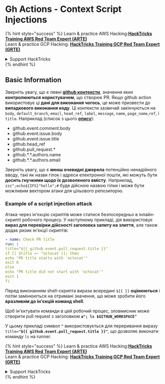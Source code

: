 # Gh Actions - Context Script Injections

{% hint style="success" %}
Learn & practice AWS Hacking:<img src="../../../.gitbook/assets/image (1).png" alt="" data-size="line">[**HackTricks Training AWS Red Team Expert (ARTE)**](https://training.hacktricks.xyz/courses/arte)<img src="../../../.gitbook/assets/image (1).png" alt="" data-size="line">\
Learn & practice GCP Hacking: <img src="../../../.gitbook/assets/image (2).png" alt="" data-size="line">[**HackTricks Training GCP Red Team Expert (GRTE)**<img src="../../../.gitbook/assets/image (2).png" alt="" data-size="line">](https://training.hacktricks.xyz/courses/grte)

<details>

<summary>Support HackTricks</summary>

* Check the [**subscription plans**](https://github.com/sponsors/carlospolop)!
* **Join the** 💬 [**Discord group**](https://discord.gg/hRep4RUj7f) or the [**telegram group**](https://t.me/peass) or **follow** us on **Twitter** 🐦 [**@hacktricks\_live**](https://twitter.com/hacktricks\_live)**.**
* **Share hacking tricks by submitting PRs to the** [**HackTricks**](https://github.com/carlospolop/hacktricks) and [**HackTricks Cloud**](https://github.com/carlospolop/hacktricks-cloud) github repos.

</details>
{% endhint %}

## Basic Information

Зверніть увагу, що є певні [**github контексти**](https://docs.github.com/en/actions/reference/context-and-expression-syntax-for-github-actions#github-context), значення яких **контролюються** **користувачем**, що створює PR. Якщо github action використовує ці **дані для виконання чогось**, це може призвести до **випадкового виконання коду**. Ці контексти зазвичай закінчуються на `body`, `default_branch`, `email`, `head_ref`, `label`, `message`, `name`, `page_name`,`ref`, і `title`. Наприклад (список з цього [**опису**](https://medium.com/tinder/exploiting-github-actions-on-open-source-projects-5d93936d189f)):

* github.event.comment.body
* github.event.issue.body
* github.event.issue.title
* github.head\_ref
* github.pull\_request.\*
* github.\*.\*.authors.name
* github.\*.\*.authors.email

Зверніть увагу, що є **менш очевидні джерела** потенційно ненадійного вводу, такі як назви гілок і адреси електронної пошти, які можуть бути **досить гнучкими щодо їх дозволеного вмісту**. Наприклад, `zzz";echo${IFS}"hello";#` буде дійсною назвою гілки і може бути можливим вектором атаки для цільового репозиторію.

### Example of a script injection attack <a href="#example-of-a-script-injection-attack" id="example-of-a-script-injection-attack"></a>

Атака через ін'єкцію скриптів може статися безпосередньо в інлайн-скрипті робочого процесу. У наступному прикладі, дія використовує **вираз для перевірки дійсності заголовка запиту на злиття**, але також додає ризик ін'єкції скриптів:
```yaml
- name: Check PR title
run: |
title="${{ github.event.pull_request.title }}"
if [[ $title =~ ^octocat ]]; then
echo "PR title starts with 'octocat'"
exit 0
else
echo "PR title did not start with 'octocat'"
exit 1
fi
```
Перед виконанням shell-скрипта вирази всередині `${{ }}` **оцінюються** і потім замінюються на отримані значення, що може зробити його **вразливим до ін'єкцій команд shell**.

Щоб ін'єктувати команди в цей робочий процес, зловмисник може створити pull request з заголовком **`a"; ls $GITHUB_WORKSPACE"`**

У цьому прикладі символ **`"`** використовується для переривання виразу `title=`**`"${{ github.event.pull_request.title }}"`**, що дозволяє виконати команду `ls` на runner.

{% hint style="success" %}
Learn & practice AWS Hacking:<img src="../../../.gitbook/assets/image (1).png" alt="" data-size="line">[**HackTricks Training AWS Red Team Expert (ARTE)**](https://training.hacktricks.xyz/courses/arte)<img src="../../../.gitbook/assets/image (1).png" alt="" data-size="line">\
Learn & practice GCP Hacking: <img src="../../../.gitbook/assets/image (2).png" alt="" data-size="line">[**HackTricks Training GCP Red Team Expert (GRTE)**<img src="../../../.gitbook/assets/image (2).png" alt="" data-size="line">](https://training.hacktricks.xyz/courses/grte)

<details>

<summary>Support HackTricks</summary>

* Check the [**subscription plans**](https://github.com/sponsors/carlospolop)!
* **Join the** 💬 [**Discord group**](https://discord.gg/hRep4RUj7f) or the [**telegram group**](https://t.me/peass) or **follow** us on **Twitter** 🐦 [**@hacktricks\_live**](https://twitter.com/hacktricks\_live)**.**
* **Share hacking tricks by submitting PRs to the** [**HackTricks**](https://github.com/carlospolop/hacktricks) and [**HackTricks Cloud**](https://github.com/carlospolop/hacktricks-cloud) github repos.

</details>
{% endhint %}
